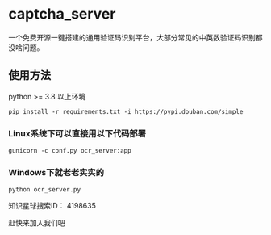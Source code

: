 # captcha_server
一个免费开源一键搭建的通用验证码识别平台，大部分常见的中英数验证码识别都没啥问题。

## 使用方法
python >= 3.8 以上环境

`pip install -r requirements.txt -i https://pypi.douban.com/simple`

### Linux系统下可以直接用以下代码部署

`gunicorn -c conf.py ocr_server:app`

### Windows下就老老实实的

`python ocr_server.py`

知识星球搜索ID： 4198635

赶快来加入我们吧